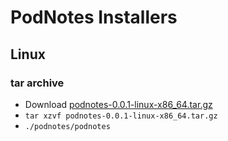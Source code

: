 # PodNotes Installers

## Linux

### tar archive

+ Download
  [podnotes-0.0.1-linux-x86_64.tar.gz](https://github.com/anusii/podnotes/raw/main/dist/podnotes-0.0.1-linux-x86_64.tar.gz)
+ `tar xzvf podnotes-0.0.1-linux-x86_64.tar.gz`
+ `./podnotes/podnotes`
